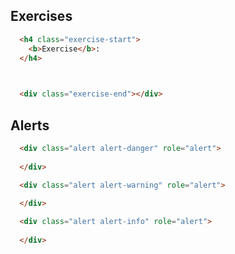 ## Exercises

```html
  <h4 class="exercise-start">
    <b>Exercise</b>: 
  </h4>

  

  <div class="exercise-end"></div>
```

## Alerts

```html
  <div class="alert alert-danger" role="alert">
    
  </div>
```

```html
  <div class="alert alert-warning" role="alert">
    
  </div>
```

```html
  <div class="alert alert-info" role="alert">
    
  </div>
```